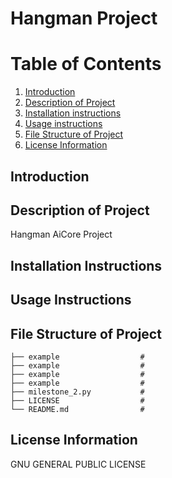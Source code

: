 # Hangman Project

# Table of Contents
1. [Introduction](#introduction)
2. [Description of Project](#description-of-project)
3. [Installation instructions](#installation_instructions)
4. [Usage instructions](#usage-instructions)
5. [File Structure of Project](#file-structure-of-project)
6. [License Information](#license-information)



## Introduction

## Description of Project
Hangman AiCore Project

## Installation Instructions

## Usage Instructions

## File Structure of Project

    ├── example                  #
    ├── example                  #      
    ├── example                  # 
    ├── example                  #  
    ├── milestone_2.py           #      
    ├── LICENSE                  #
    └── README.md                #


## License Information
GNU GENERAL PUBLIC LICENSE

